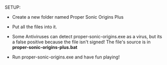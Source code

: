 SETUP:

- Create a new folder named Proper Sonic Origins Plus

- Put all the files into it.

- Some Antiviruses can detect proper-sonic-origins.exe as a virus, but its a false positive because the file isn't signed!
The file's source is in **proper-sonic-origins-plus.bat**

- Run proper-sonic-origins.exe and have fun playing!

